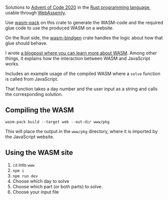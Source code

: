 Solutions to [Advent of Code 2020](https://adventofcode.com/2020) in the [Rust programming language](https://www.rust-lang.org/), usable through [WebAssemly](https://webassembly.org/).

Use [wasm-pack](https://github.com/rustwasm/wasm-pack) on this crate to generate the WASM-code and the required glue code to use the produced WASM on a website.

On the Rust side, the [wasm-bindgen](https://github.com/rustwasm/wasm-bindgen) crate handles the logic about how that glue should behave.

I wrote [a blogpost where you can learn more about WASM](https://nickymeuleman.netlify.app/blog/webassembly). Among other things, it explains how the interaction between WASM and JavaScript works.

Includes an example usage of the compiled WASM where a `solve` function is called from JavaScript.

That function takes a day number and the user input as a string and calls the corresponding solution.

## Compiling the WASM

`wasm-pack build --target web --out-dir www/pkg`

This will place the output in the `www/pkg` directory, where it is imported by the JavaScript website.

## Using the WASM site

1. `cd` into `www`
1. `npm i`
1. `npm run dev`
1. Choose which day to solve
1. Choose which part (or both parts) to solve.
1. Choose your input file